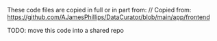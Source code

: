 
These code files are copied in full or in part from: // Copied from: https://github.com/AJamesPhillips/DataCurator/blob/main/app/frontend

TODO: move this code into a shared repo
